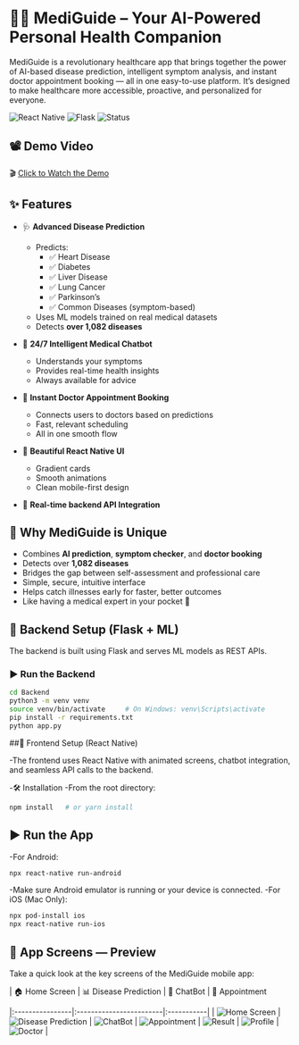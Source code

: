 # 🧠💡 MediGuide – Your AI-Powered Personal Health Companion

MediGuide is a revolutionary healthcare app that brings together the power of AI-based disease prediction, intelligent symptom analysis, and instant doctor appointment booking — all in one easy-to-use platform. It’s designed to make healthcare more accessible, proactive, and personalized for everyone.

![React Native](https://img.shields.io/badge/ReactNative-MobileApp-blue?style=for-the-badge)
![Flask](https://img.shields.io/badge/Flask-Backend-green?style=for-the-badge)
![Status](https://img.shields.io/badge/Version-1.0.0-purple?style=for-the-badge)

## 📽️ Demo Video

🎬 [Click to Watch the Demo](https://drive.google.com/file/d/1W4khkqilvQFg58eGDDLM0P9rhx5bZ7k5/view?usp=drivesdk)

## ✨ Features

- 🩺 **Advanced Disease Prediction**
  - Predicts:
    - ✅ Heart Disease
    - ✅ Diabetes
    - ✅ Liver Disease
    - ✅ Lung Cancer
    - ✅ Parkinson’s
    - ✅ Common Diseases (symptom-based)
  - Uses ML models trained on real medical datasets  
  - Detects **over 1,082 diseases**

- 🤖 **24/7 Intelligent Medical Chatbot**
  - Understands your symptoms
  - Provides real-time health insights
  - Always available for advice

- 📅 **Instant Doctor Appointment Booking**
  - Connects users to doctors based on predictions
  - Fast, relevant scheduling  
  - All in one smooth flow

- 📱 **Beautiful React Native UI**
  - Gradient cards
  - Smooth animations
  - Clean mobile-first design

- 🔄 **Real-time backend API Integration**

## 🌟 Why MediGuide is Unique

- Combines **AI prediction**, **symptom checker**, and **doctor booking**
- Detects over **1,082 diseases**
- Bridges the gap between self-assessment and professional care
- Simple, secure, intuitive interface
- Helps catch illnesses early for faster, better outcomes  
- Like having a medical expert in your pocket 📱



## 🧠 Backend Setup (Flask + ML)

The backend is built using Flask and serves ML models as REST APIs.

### ▶️ Run the Backend

```bash
cd Backend
python3 -m venv venv
source venv/bin/activate     # On Windows: venv\Scripts\activate
pip install -r requirements.txt
python app.py
```

##📱 Frontend Setup (React Native)

-The frontend uses React Native with animated screens, chatbot integration, and seamless API calls to the backend.

-🛠 Installation
-From the root directory:

```bash
npm install   # or yarn install
```

## ▶️ Run the App
-For Android:

```bash
npx react-native run-android
```



-Make sure Android emulator is running or your device is connected.
-For iOS (Mac Only):

```bash
npx pod-install ios
npx react-native run-ios
```
## 📱 App Screens — Preview

Take a quick look at the key screens of the MediGuide mobile app:

| 🏠 Home Screen | 📊 Disease Prediction | 💬 ChatBot | 📅 Appointment

|:----------------|:------------------------|:-----------|
| ![Home Screen](./screenshot/home.png) | ![Disease Prediction](./screenshot/predict.png) | ![ChatBot](./screenshot/chatbot.png) | ![Appointment](./screenshot/appointment.png) |   ![Result](./screenshot/result.png) | ![Profile](./screenshot/profile.png) | ![Doctor](./screenshot/doctors.png) | 

